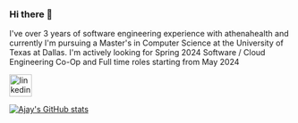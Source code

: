 ### Hi there 👋

I've over 3 years of software engineering experience with athenahealth and currently I'm pursuing a Master's in Computer Science at the University of Texas at Dallas. I'm actively looking for Spring 2024 Software / Cloud Engineering Co-Op and Full time roles starting from May 2024

[<img src='https://cdn.jsdelivr.net/npm/simple-icons@3.0.1/icons/linkedin.svg' alt='linkedin' height='40'>](https://www.linkedin.com/in/ajaykaarthic/)  

[![Ajay's GitHub stats](https://github-readme-stats.vercel.app/api?username=ajaykaarthic&show_icons=true&theme=transparent)](https://github.com/anuraghazra/github-readme-stats)

<!--
**ajaykaarthic/ajaykaarthic** is a ✨ _special_ ✨ repository because its `README.md` (this file) appears on your GitHub profile.

Here are some ideas to get you started:

- 🔭 I’m currently working on ...
- 🌱 I’m currently learning Flutter
- 👯 I’m looking to collaborate on ...
- 🤔 I’m looking for help with ...
- 💬 Ask me about ...
- 📫 How to reach me: ...
- 😄 Pronouns: ...
- ⚡ Fun fact: ...
-->
